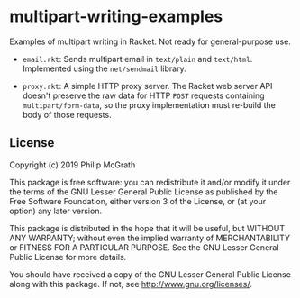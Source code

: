 # multipart-writing-examples

Examples of multipart writing in Racket.
Not ready for general-purpose use.

- `email.rkt`: Sends multipart email in `text/plain` and
  `text/html`. Implemented using the `net/sendmail` library.

- `proxy.rkt`: A simple HTTP proxy server.
  The Racket web server API doesn't preserve the raw data for
  HTTP `POST` requests containing `multipart/form-data`,
  so the proxy implementation must re-build the body of those
  requests.

## License

Copyright (c) 2019 Philip McGrath

This package is free software: you can redistribute it and/or modify
it under the terms of the GNU Lesser General Public License as published by
the Free Software Foundation, either version 3 of the License, or
(at your option) any later version.

This package is distributed in the hope that it will be useful,
but WITHOUT ANY WARRANTY; without even the implied warranty of
MERCHANTABILITY or FITNESS FOR A PARTICULAR PURPOSE.  See the
GNU Lesser General Public License for more details.

You should have received a copy of the GNU Lesser General Public License
along with this package.  If not, see <http://www.gnu.org/licenses/>.

